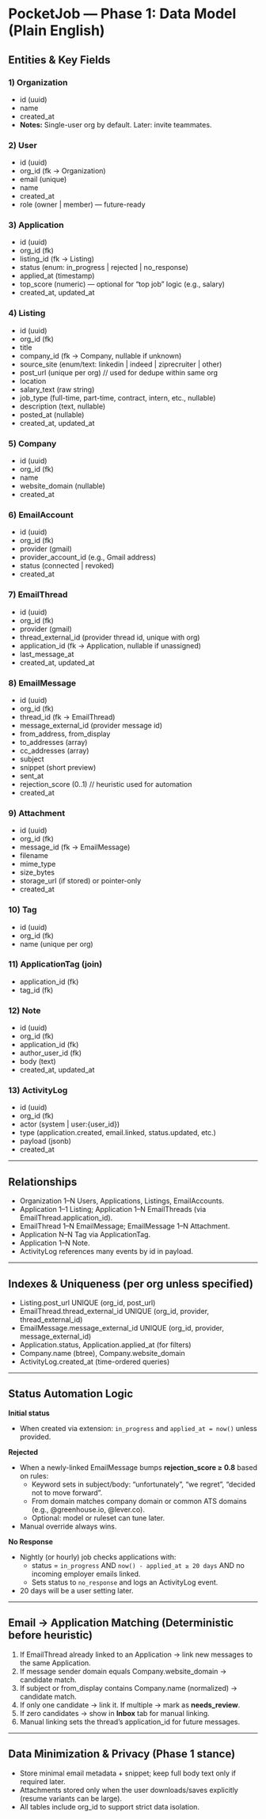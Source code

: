 
# PocketJob — Phase 1: Data Model (Plain English)

## Entities & Key Fields

### 1) Organization
- id (uuid)
- name
- created_at
- **Notes:** Single-user org by default. Later: invite teammates.

### 2) User
- id (uuid)
- org_id (fk -> Organization)
- email (unique)
- name
- created_at
- role (owner | member) — future-ready

### 3) Application
- id (uuid)
- org_id (fk)
- listing_id (fk -> Listing)
- status (enum: in_progress | rejected | no_response)
- applied_at (timestamp)
- top_score (numeric) — optional for “top job” logic (e.g., salary)
- created_at, updated_at

### 4) Listing
- id (uuid)
- org_id (fk)
- title
- company_id (fk -> Company, nullable if unknown)
- source_site (enum/text: linkedin | indeed | ziprecruiter | other)
- post_url (unique per org)  // used for dedupe within same org
- location
- salary_text (raw string)
- job_type (full-time, part-time, contract, intern, etc., nullable)
- description (text, nullable)
- posted_at (nullable)
- created_at, updated_at

### 5) Company
- id (uuid)
- org_id (fk)
- name
- website_domain (nullable)
- created_at

### 6) EmailAccount
- id (uuid)
- org_id (fk)
- provider (gmail)
- provider_account_id (e.g., Gmail address)
- status (connected | revoked)
- created_at

### 7) EmailThread
- id (uuid)
- org_id (fk)
- provider (gmail)
- thread_external_id (provider thread id, unique with org)
- application_id (fk -> Application, nullable if unassigned)
- last_message_at
- created_at, updated_at

### 8) EmailMessage
- id (uuid)
- org_id (fk)
- thread_id (fk -> EmailThread)
- message_external_id (provider message id)
- from_address, from_display
- to_addresses (array)
- cc_addresses (array)
- subject
- snippet (short preview)
- sent_at
- rejection_score (0..1)  // heuristic used for automation
- created_at

### 9) Attachment
- id (uuid)
- org_id (fk)
- message_id (fk -> EmailMessage)
- filename
- mime_type
- size_bytes
- storage_url (if stored) or pointer-only
- created_at

### 10) Tag
- id (uuid)
- org_id (fk)
- name (unique per org)

### 11) ApplicationTag (join)
- application_id (fk)
- tag_id (fk)

### 12) Note
- id (uuid)
- org_id (fk)
- application_id (fk)
- author_user_id (fk)
- body (text)
- created_at, updated_at

### 13) ActivityLog
- id (uuid)
- org_id (fk)
- actor (system | user:{user_id})
- type (application.created, email.linked, status.updated, etc.)
- payload (jsonb)
- created_at

---

## Relationships
- Organization 1–N Users, Applications, Listings, EmailAccounts.
- Application 1–1 Listing; Application 1–N EmailThreads (via EmailThread.application_id).
- EmailThread 1–N EmailMessage; EmailMessage 1–N Attachment.
- Application N–N Tag via ApplicationTag.
- Application 1–N Note.
- ActivityLog references many events by id in payload.

---

## Indexes & Uniqueness (per org unless specified)
- Listing.post_url UNIQUE (org_id, post_url)
- EmailThread.thread_external_id UNIQUE (org_id, provider, thread_external_id)
- EmailMessage.message_external_id UNIQUE (org_id, provider, message_external_id)
- Application.status, Application.applied_at (for filters)
- Company.name (btree), Company.website_domain
- ActivityLog.created_at (time-ordered queries)

---

## Status Automation Logic

**Initial status**
- When created via extension: `in_progress` and `applied_at = now()` unless provided.

**Rejected**
- When a newly-linked EmailMessage bumps **rejection_score ≥ 0.8** based on rules:
  - Keyword sets in subject/body: “unfortunately”, “we regret”, “decided not to move forward”.
  - From domain matches company domain or common ATS domains (e.g., @greenhouse.io, @lever.co).
  - Optional: model or ruleset can tune later.
- Manual override always wins.

**No Response**
- Nightly (or hourly) job checks applications with:
  - status = `in_progress` AND `now() - applied_at ≥ 20 days` AND no incoming employer emails linked.
  - Sets status to `no_response` and logs an ActivityLog event.
- 20 days will be a user setting later.

---

## Email → Application Matching (Deterministic before heuristic)
1) If EmailThread already linked to an Application → link new messages to the same Application.
2) If message sender domain equals Company.website_domain → candidate match.
3) If subject or from_display contains Company.name (normalized) → candidate match.
4) If only one candidate → link it. If multiple → mark as **needs_review**.
5) If zero candidates → show in **Inbox** tab for manual linking.
6) Manual linking sets the thread’s application_id for future messages.

---

## Data Minimization & Privacy (Phase 1 stance)
- Store minimal email metadata + snippet; keep full body text only if required later.
- Attachments stored only when the user downloads/saves explicitly (resume variants can be large).
- All tables include org_id to support strict data isolation.
